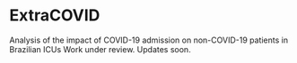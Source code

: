 # ExtraCOVID

Analysis of the impact of COVID-19 admission on non-COVID-19 patients in Brazilian ICUs
Work under review. Updates soon.
